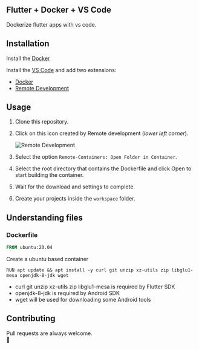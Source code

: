 ## Flutter + Docker + VS Code
Dockerize flutter apps with vs code.

## Installation

Install the [Docker](https://www.docker.com/)

Install the [VS Code](https://code.visualstudio.com/) and add two extensions:

- [Docker](https://marketplace.visualstudio.com/items?itemName=ms-azuretools.vscode-docker)
- [Remote Development](https://marketplace.visualstudio.com/items?itemName=ms-vscode-remote.vscode-remote-extensionpack)

## Usage
1. Clone this repository.

2. Click on this icon created by Remote development (*lower left corner*).

	![Remote Development](https://github.com/Navesvjv/url_images/blob/main/flutter_docker/remote_devlopment.png?raw=true)
3. Select the option ``Remote-Containers: Open Folder in Container``.
4. Select the root directory that contains the Dockerfile and click Open to start building the container.
5. Wait for the download and settings to complete.
6. Create your projects inside the ``workspace`` folder.

## Understanding files
### Dockerfile

```Dockerfile
FROM ubuntu:20.04
```

Create a ubuntu based container

	RUN apt update && apt install -y curl git unzip xz-utils zip libglu1-mesa openjdk-8-jdk wget

- curl git unzip xz-utils zip libglu1-mesa is required by Flutter SDK
- openjdk-8-jdk is required by Android SDK
- wget will be used for downloading some Android tools
	

## Contributing
Pull requests are always welcome.  
👊